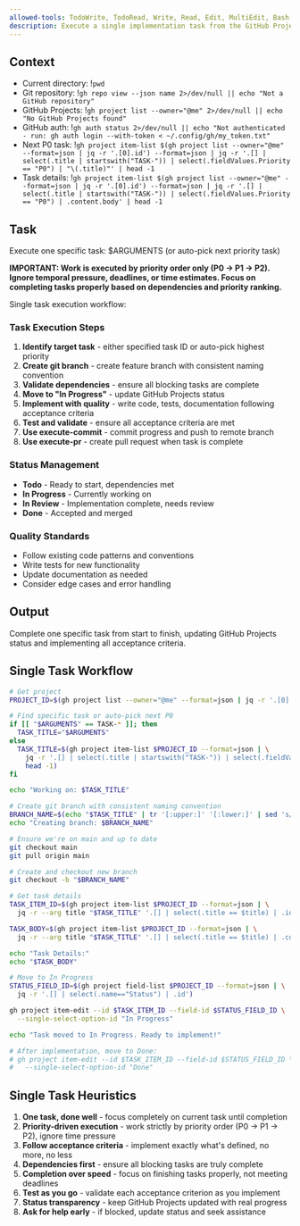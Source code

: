 ```yaml
---
allowed-tools: TodoWrite, TodoRead, Write, Read, Edit, MultiEdit, Bash(git *), Bash(gh *), Glob, Grep, LS, WebFetch, WebSearch, Task, mcp__codeloops__*
description: Execute a single implementation task from the GitHub Projects board
---
```


## Context

- Current directory: !`pwd`
- Git repository: !`gh repo view --json name 2>/dev/null || echo "Not a GitHub repository"`
- GitHub Projects: !`gh project list --owner="@me" 2>/dev/null || echo "No GitHub Projects found"`
- GitHub auth: !`gh auth status 2>/dev/null || echo "Not authenticated - run: gh auth login --with-token < ~/.config/gh/my_token.txt"`
- Next P0 task: !`gh project item-list $(gh project list --owner="@me" --format=json | jq -r '.[0].id') --format=json | jq -r '.[] | select(.title | startswith("TASK-")) | select(.fieldValues.Priority == "P0") | "\(.title)"' | head -1`
- Task details: !`gh project item-list $(gh project list --owner="@me" --format=json | jq -r '.[0].id') --format=json | jq -r '.[] | select(.title | startswith("TASK-")) | select(.fieldValues.Priority == "P0") | .content.body' | head -1`

## Task

Execute one specific task: $ARGUMENTS (or auto-pick next priority task)

**IMPORTANT: Work is executed by priority order only (P0 → P1 → P2). Ignore temporal pressure, deadlines, or time estimates. Focus on completing tasks properly based on dependencies and priority ranking.**

Single task execution workflow:

### Task Execution Steps
1. **Identify target task** - either specified task ID or auto-pick highest priority
2. **Create git branch** - create feature branch with consistent naming convention
3. **Validate dependencies** - ensure all blocking tasks are complete
4. **Move to "In Progress"** - update GitHub Projects status
5. **Implement with quality** - write code, tests, documentation following acceptance criteria
6. **Test and validate** - ensure all acceptance criteria are met
7. **Use execute-commit** - commit progress and push to remote branch
8. **Use execute-pr** - create pull request when task is complete

### Status Management
- **Todo** - Ready to start, dependencies met
- **In Progress** - Currently working on
- **In Review** - Implementation complete, needs review
- **Done** - Accepted and merged

### Quality Standards
- Follow existing code patterns and conventions
- Write tests for new functionality
- Update documentation as needed
- Consider edge cases and error handling

## Output

Complete one specific task from start to finish, updating GitHub Projects status and implementing all acceptance criteria.

## Single Task Workflow

```bash
# Get project
PROJECT_ID=$(gh project list --owner="@me" --format=json | jq -r '.[0].id')

# Find specific task or auto-pick next P0
if [[ "$ARGUMENTS" == TASK-* ]]; then
  TASK_TITLE="$ARGUMENTS"
else
  TASK_TITLE=$(gh project item-list $PROJECT_ID --format=json | \
    jq -r '.[] | select(.title | startswith("TASK-")) | select(.fieldValues.Priority == "P0") | .title' | \
    head -1)
fi

echo "Working on: $TASK_TITLE"

# Create git branch with consistent naming convention
BRANCH_NAME=$(echo "$TASK_TITLE" | tr '[:upper:]' '[:lower:]' | sed 's/[^a-z0-9-]/-/g' | sed 's/--*/-/g' | sed 's/^-\|-$//g')
echo "Creating branch: $BRANCH_NAME"

# Ensure we're on main and up to date
git checkout main
git pull origin main

# Create and checkout new branch
git checkout -b "$BRANCH_NAME"

# Get task details
TASK_ITEM_ID=$(gh project item-list $PROJECT_ID --format=json | \
  jq -r --arg title "$TASK_TITLE" '.[] | select(.title == $title) | .id')

TASK_BODY=$(gh project item-list $PROJECT_ID --format=json | \
  jq -r --arg title "$TASK_TITLE" '.[] | select(.title == $title) | .content.body')

echo "Task Details:"
echo "$TASK_BODY"

# Move to In Progress
STATUS_FIELD_ID=$(gh project field-list $PROJECT_ID --format=json | \
  jq -r '.[] | select(.name=="Status") | .id')

gh project item-edit --id $TASK_ITEM_ID --field-id $STATUS_FIELD_ID \
  --single-select-option-id "In Progress"

echo "Task moved to In Progress. Ready to implement!"

# After implementation, move to Done:
# gh project item-edit --id $TASK_ITEM_ID --field-id $STATUS_FIELD_ID \
#   --single-select-option-id "Done"
```

## Single Task Heuristics

1. **One task, done well** - focus completely on current task until completion
2. **Priority-driven execution** - work strictly by priority order (P0 → P1 → P2), ignore time pressure
3. **Follow acceptance criteria** - implement exactly what's defined, no more, no less
4. **Dependencies first** - ensure all blocking tasks are truly complete
5. **Completion over speed** - focus on finishing tasks properly, not meeting deadlines
6. **Test as you go** - validate each acceptance criterion as you implement
7. **Status transparency** - keep GitHub Projects updated with real progress
8. **Ask for help early** - if blocked, update status and seek assistance